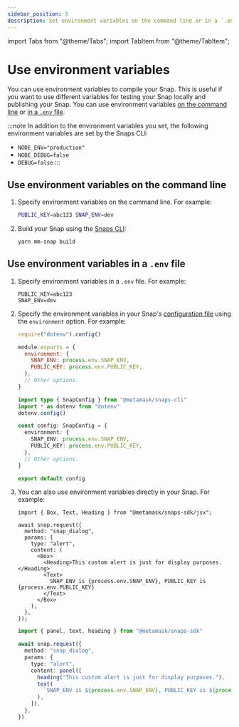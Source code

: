```yaml
---
sidebar_position: 3
description: Set environment variables on the command line or in a `.env` file.
---
```


import Tabs from "@theme/Tabs";
import TabItem from "@theme/TabItem";

# Use environment variables

You can use environment variables to compile your Snap.
This is useful if you want to use different variables for testing your Snap locally and publishing
your Snap.
You can use environment variables [on the command line](#use-environment-variables-on-the-command-line)
or [in a `.env` file](#use-environment-variables-in-a-env-file).

:::note
In addition to the environment variables you set, the following environment variables are set by the
Snaps CLI:

- `NODE_ENV="production"`
- `NODE_DEBUG=false`
- `DEBUG=false`
  :::

## Use environment variables on the command line

1. Specify environment variables on the command line.
   For example:

   ```bash
   PUBLIC_KEY=abc123 SNAP_ENV=dev
   ```

2. Build your Snap using the [Snaps CLI](../reference/cli/subcommands.md):

   ```bash
   yarn mm-snap build
   ```

## Use environment variables in a `.env` file

1. Specify environment variables in a `.env` file.
   For example:

   ```text title=".env"
   PUBLIC_KEY=abc123
   SNAP_ENV=dev
   ```

2. Specify the environment variables in your Snap's
   [configuration file](../learn/about-snaps/files.md#configuration-file) using the `environment` option.
   For example:

   <Tabs>
   <TabItem value="JavaScript">

   ```javascript title="snap.config.js"
   require("dotenv").config()

   module.exports = {
     environment: {
       SNAP_ENV: process.env.SNAP_ENV,
       PUBLIC_KEY: process.env.PUBLIC_KEY,
     },
     // Other options.
   }
   ```

   </TabItem>
   <TabItem value="TypeScript">

   ```typescript title="snap.config.ts"
   import type { SnapConfig } from "@metamask/snaps-cli"
   import * as dotenv from "dotenv"
   dotenv.config()

   const config: SnapConfig = {
     environment: {
       SNAP_ENV: process.env.SNAP_ENV,
       PUBLIC_KEY: process.env.PUBLIC_KEY,
     },
     // Other options.
   }

   export default config
   ```

   </TabItem>
   </Tabs>

3. You can also use environment variables directly in your Snap.
   For example:

    <Tabs>
    <TabItem value="JSX">

    ```tsx title="index.tsx"
    import { Box, Text, Heading } from "@metamask/snaps-sdk/jsx";

    await snap.request({
      method: "snap_dialog",
      params: {
        type: "alert",
        content: (
          <Box>
            <Heading>This custom alert is just for display purposes.</Heading>
            <Text>
              SNAP_ENV is {process.env.SNAP_ENV}, PUBLIC_KEY is {process.env.PUBLIC_KEY}
            </Text>
          </Box>
        ),
      },
    });
    ```

    </TabItem>
    <TabItem value="Functions" deprecated>

    ```typescript title="index.ts"
    import { panel, text, heading } from "@metamask/snaps-sdk"

    await snap.request({
      method: "snap_dialog",
      params: {
        type: "alert",
        content: panel([
          heading("This custom alert is just for display purposes."),
          text(
            `SNAP_ENV is ${process.env.SNAP_ENV}, PUBLIC_KEY is ${process.env.PUBLIC_KEY}`
          ),
        ]),
      },
    })
    ```

    </TabItem>
    </Tabs>
